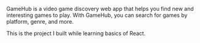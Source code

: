 GameHub is a video game discovery web app that helps you find new and interesting games to play. With GameHub, you can search for games by platform, genre, and more. 

This is the project I built while learning basics of React.

